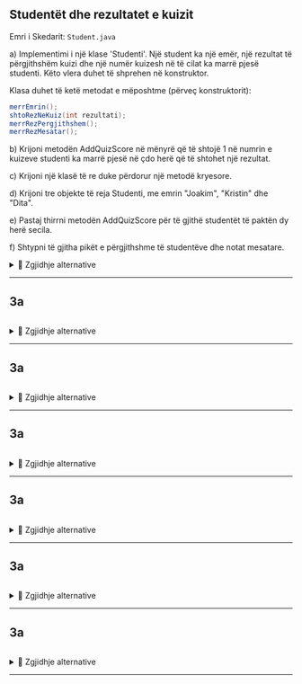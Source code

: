 ## Studentët dhe rezultatet e kuizit

Emri i Skedarit: `Student.java`

a) Implementimi i një klase 'Studenti'. Një student ka një emër, një rezultat të përgjithshëm kuizi dhe një numër kuizesh në të cilat ka marrë pjesë studenti. Këto vlera duhet të shprehen në konstruktor.

Klasa duhet të ketë metodat e mëposhtme (përveç konstruktorit):

```java
merrEmrin();
shtoRezNeKuiz(int rezultati);
merrRezPergjithshem();
merrRezMesatar();
```
b) Krijoni metodën AddQuizScore në mënyrë që të shtojë 1 në numrin e kuizeve studenti ka marrë pjesë në çdo herë që të shtohet një rezultat.

c) Krijoni një klasë të re duke përdorur një metodë kryesore.

d) Krijoni tre objekte të reja Studenti, me emrin "Joakim", "Kristin" dhe "Dita".

e) Pastaj thirrni metodën AddQuizScore për të gjithë studentët të paktën dy herë secila.

f) Shtypni të gjitha pikët e përgjithshme të studentëve dhe notat mesatare.

<details><summary>💾 Zgjidhje alternative </summary>
<p>
    
```java
a-b)
class Student{
  private String emri;
  private int rezulltatiIKuizit;
  private int nrIKuizeve;

  public Student(String emri, int rezIKuizit, int nrIKuizeve){
    this.emri = emri;
    this.rezIKuizit = rezIKuizit;
    this.nrIKuizeve = nrIKuizeve;
  }

  public String merrEmrin(){
    return emri;
  }

  public void shtoRezNeKuiz(int rezultati){
    rezulltatiIKuizit += rezultati;
    nrIKuizeve++;
  }

  public int merrRezPergjithshem(){
    return rezulltatiIKuizit;
  }

  public int merrRezMesatar(){
    return rezulltatiIKuizit/nrIKuizeve;
  }
}

c-f)
class RezulltatiIKuizit{
  public static void main(String[] args) {
    Student ajan = new Student("Ajan", 234, 79);
    Student ajana = new Student("Ajana", 34, 1);
    Student ti = new Student("Ti", 46325, 358);

    for(int i = 0; i < 3; i++){
      ajan.shtoRezNeKuiz((i + 1) * 2);
      ajana.shtoRezNeKuiz((i + 1) * 3);
      ti.shtoRezNeKuiz(i + 1);
    }

    shfaqStudent(ajan);
    shfaqStudent(ajana);
    shfaqStudent(ti);
  }

  // krijon një metodë për shfaqje(shtypje) për të lëshuar të njëjtin kod
  // disa herë
  public static void shfaqStudent(Student student){
    System.out.println("--------------");
    System.out.println(student.merrEmrin());
    System.out.println("Rezultati i Përgjithshëm: " + student.merrRezPergjithshem());
    System.out.println("Rezultati mesatar: "  + student.hentGjennomsnitteligScore());
  }
}

```

</p>
</details>

***

## 3a

```java

```
<details><summary>💾 Zgjidhje alternative </summary>
<p>
    
```java

```

</p>
</details>

***

## 3a

```java

```
<details><summary>💾 Zgjidhje alternative </summary>
<p>
    
```java

```

</p>
</details>

***

## 3a

```java

```
<details><summary>💾 Zgjidhje alternative </summary>
<p>
    
```java

```

</p>
</details>

***

## 3a

```java

```
<details><summary>💾 Zgjidhje alternative </summary>
<p>
    
```java

```

</p>
</details>

***

## 3a

```java

```
<details><summary>💾 Zgjidhje alternative </summary>
<p>
    
```java

```

</p>
</details>

***

## 3a

```java

```
<details><summary>💾 Zgjidhje alternative </summary>
<p>
    
```java

```

</p>
</details>

***
